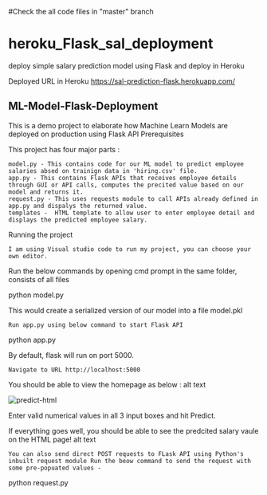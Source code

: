 #Check the all code files in "master" branch

# heroku_Flask_sal_deployment
deploy simple salary prediction model using Flask and deploy in Heroku

Deployed URL in Heroku
https://sal-prediction-flask.herokuapp.com/

## ML-Model-Flask-Deployment

This is a demo project to elaborate how Machine Learn Models are deployed on production using Flask API
Prerequisites

This project has four major parts :

    model.py - This contains code for our ML model to predict employee salaries absed on trainign data in 'hiring.csv' file.
    app.py - This contains Flask APIs that receives employee details through GUI or API calls, computes the precited value based on our model and returns it.
    request.py - This uses requests module to call APIs already defined in app.py and dispalys the returned value.
    templates -  HTML template to allow user to enter employee detail and displays the predicted employee salary.

Running the project

    I am using Visual studio code to run my project, you can choose your own editor.
   Run the below commands by opening cmd prompt in the same folder, consists of all files
   
python model.py

This would create a serialized version of our model into a file model.pkl

    Run app.py using below command to start Flask API

python app.py

By default, flask will run on port 5000.

    Navigate to URL http://localhost:5000

You should be able to view the homepage as below : alt text



![predict-html](https://user-images.githubusercontent.com/66937023/104154522-1f36f180-540b-11eb-94bf-803bbd47b0f8.PNG)




Enter valid numerical values in all 3 input boxes and hit Predict.

If everything goes well, you should be able to see the predcited salary vaule on the HTML page! alt text

    You can also send direct POST requests to FLask API using Python's inbuilt request module Run the beow command to send the request with some pre-popuated values -

python request.py

